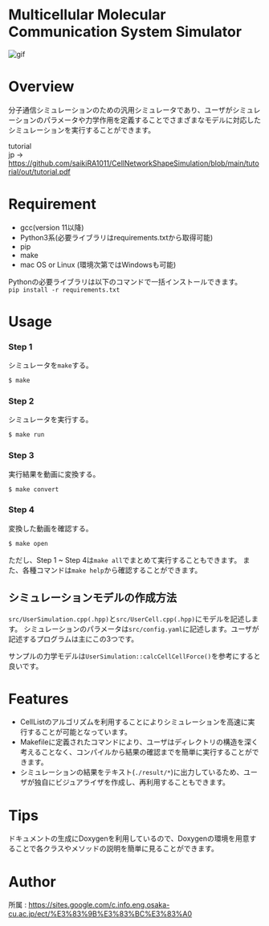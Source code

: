 # Multicellular Molecular Communication System Simulator
![gif](https://github.com/saikiRA1011/CellNetworkShapeSimulation/blob/main/readme_img/sim.gif)

# Overview
分子通信シミュレーションのための汎用シミュレータであり、ユーザがシミュレーションのパラメータや力学作用を定義することでさまざまなモデルに対応したシミュレーションを実行することができます。

tutorial  
jp -> https://github.com/saikiRA1011/CellNetworkShapeSimulation/blob/main/tutorial/out/tutorial.pdf

# Requirement
- gcc(version 11以降)
- Python3系(必要ライブラリはrequirements.txtから取得可能)
- pip
- make
- mac OS or Linux (環境次第ではWindowsも可能)

Pythonの必要ライブラリは以下のコマンドで一括インストールできます。  
`pip install -r requirements.txt`

# Usage
### Step 1
シミュレータを`make`する。  
```sh
$ make
```

### Step 2
シミュレータを実行する。  
```sh
$ make run
```

### Step 3
実行結果を動画に変換する。  
```sh
$ make convert
```

### Step 4
変換した動画を確認する。  
```sh
$ make open
```
  
  
ただし、Step 1 ~ Step 4は`make all`でまとめて実行することもできます。
また、各種コマンドは`make help`から確認することができます。

## シミュレーションモデルの作成方法
`src/UserSimulation.cpp(.hpp)`と`src/UserCell.cpp(.hpp)`にモデルを記述します。  <!-- 現在作成可能なモデルは細胞間に働く力学モデル(calcCellCellForce)のみです。   -->
シミュレーションのパラメータは`src/config.yaml`に記述します。ユーザが記述するプログラムは主にこの3つです。  
<!-- UserSimulationの親クラスはSimulationであり、ユーザが使用できる変数(つまり、publicかprotectedの変数)はcells(シミュレーション中のすべてのCellを保存したリスト)とcellList(CellListクラスのインスタンス)です。  
あるCell cの付近のすべてのCell(のポインタ)を取得したい場合は、`cellList.aroundCellList(c)`によって取得可能です。ただし、すべてのCellを力学モデルの計算対象にしたい場合は、cellsの方を利用したほうが良いです。   -->
サンプルの力学モデルは`UserSimulation::calcCellCellForce()`を参考にすると良いです。

# Features
- CellListのアルゴリズムを利用することによりシミュレーションを高速に実行することが可能となっています。  
- Makefileに定義されたコマンドにより、ユーザはディレクトリの構造を深く考えることなく、コンパイルから結果の確認までを簡単に実行することができます。  
- シミュレーションの結果をテキスト(`./result/*`)に出力しているため、ユーザが独自にビジュアライザを作成し、再利用することもできます。

# Tips
ドキュメントの生成にDoxygenを利用しているので、Doxygenの環境を用意することで各クラスやメソッドの説明を簡単に見ることができます。

# Author
所属 : https://sites.google.com/c.info.eng.osaka-cu.ac.jp/ect/%E3%83%9B%E3%83%BC%E3%83%A0
